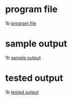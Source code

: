# program file
1b [program file](sjf_0513.py.jpg)

# sample output
1b [sample output](sjf_0513.jpg)

# tested output
1b [tested output](sjf_output_0513.jpg)
